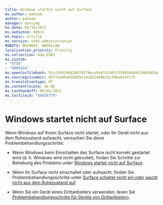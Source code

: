 ```yaml
---
title: Windows startet nicht auf Surface
ms.author: pebaum
author: pebaum
manager: dansimp
ms.date: 03/16/2021
ms.audience: Admin
ms.topic: article
ms.service: o365-administration
ROBOTS: NOINDEX, NOFOLLOW
localization_priority: Priority
ms.collection: Adm_O365
ms.custom:
- "9758"
- "9005418"
ms.openlocfilehash: 91ccb5d24b820978579ece9a412cb87c5540564d9c1005482ab928b53a0c1a10
ms.sourcegitcommit: b5f7da89a650d2915dc652449623c78be6247175
ms.translationtype: HT
ms.contentlocale: de-DE
ms.lasthandoff: 08/05/2021
ms.locfileid: "54036779"
---
```

# <a name="windows-doesnt-start-on-surface"></a>Windows startet nicht auf Surface

Wenn Windows auf Ihrem Surface nicht startet, oder Ihr Gerät nicht aus dem Ruhezustand aufwacht, versuchen Sie diese Problembehandlungsschritte:

- Wenn Windows beim Einschalten des Surface nicht korrekt gestartet wird (d. h. Windows wird nicht gebootet), finden Sie Schritte zur Behebung des Problems unter [Windows startet nicht auf Surface](https://support.microsoft.com/surface/windows-doesn-t-start-on-surface-3dd47ea1-472a-4514-c8e1-ff81bd72be5c).

- Wenn Ihr Surface nicht einschaltet oder aufwacht, finden Sie Problembehandlungsschritte unter [Surface schaltet nicht ein oder wacht nicht aus dem Ruhezustand auf](https://support.microsoft.com/surface/surface-won-t-turn-on-or-wake-from-sleep-1e181652-3db8-5ca1-9649-7390fafb102a).

- Wenn Sie ein Gerät eines Drittanbieters verwenden, lesen Sie [Problembehandlungsschritte für Geräte von Drittanbietern](https://support.microsoft.com/topic/b6f3408d-dac9-43e2-82f6-e620ca783636).

